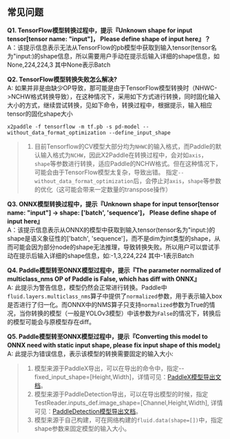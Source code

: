 ## 常见问题

**Q1. TensorFlow模型转换过程中，提示『Unknown shape for input tensor[tensor name: "input"]， Please define shape of input here』？**  
A：该提示信息表示无法从TensorFlow的pb模型中获取到输入tensor(tensor名为"input:)的shape信息，所以需要用户手动在提示后输入详细的shape信息，如None,224,224,3 其中None表示Batch


**Q2. TensorFlow模型转换失败怎么解决?**  
A: 如果并非是由缺少OP导致，那可能是由于TensorFlow模型转换时（NHWC->NCHW格式转换导致），在这种情况下，采用如下方式进行转换，同时固化输入大小的方式，继续尝试转换，见如下命令，转换过程中，根据提示，输入相应tensor的固化shape大小
```
x2paddle -f tensorflow -m tf.pb -s pd-model --without_data_format_optimization --define_input_shape
```

> 1. 目前Tensorflow的CV模型大部分均为`NHWC`的输入格式，而Paddle的默认输入格式为`NCHW`，因此X2Paddle在转换过程中，会对如`axis`， `shape`等参数进行转换，适应Paddle的NCHW格式。但在这种情况下，可能会由于TensorFlow模型太复杂，导致出错。  指定`--without_data_format_optimization`后，会停止对`axis`，`shape`等参数的优化（这可能会带来一定数量的transpose操作）

**Q3. ONNX模型转换过程中，提示『Unknown shape for input tensor[tensor name: "input"] -> shape: ['batch', 'sequence']， Please define shape of input here』**  
A：该提示信息表示从ONNX的模型中获取到输入tensor(tensor名为"input:)的shape是语义象征性的['batch', 'sequence']，而不是dim为int类型的shape，从而可能会因为部分node的shape无法推理，导致转换失败。所以用户可以尝试手动在提示后输入详细的shape信息，如:-1,3,224,224  其中-1表示Batch

**Q4. Paddle模型转至ONNX模型过程中，提示『The parameter normalized of multiclass_nms OP of Paddle is False, which has diff with ONNX』**  
A: 此提示为警告信息，模型仍然会正常进行转换。Paddle中`fluid.layers.multiclass_nms`算子中提供了`normalized`参数，用于表示输入box是否进行了归一化。而ONNX中的NMS算子只支持`normalized`参数为True的情况，当你转换的模型（一般是YOLOv3模型）中该参数为`False`的情况下，转换后的模型可能会与原模型存在diff。

**Q5. Paddle模型转至ONNX模型过程中，提示『Converting this model to ONNX need with static input shape, please fix input shape of this model』**  
A: 此提示为错误信息，表示该模型的转换需要固定的输入大小:
> 1. 模型来源于PaddleX导出，可以在导出的命令中，指定--fixed_input_shape=[Height,Width]，详情可见：[PaddleX模型导出文档](https://github.com/PaddlePaddle/PaddleX/blob/develop/docs/deploy/export_model.md)。
> 2. 模型来源于PaddleDetection导出，可以在导出模型的时候，指定 TestReader.inputs_def.image_shape=[Channel,Height,Width], 详情可见：[PaddleDetection模型导出文档](https://github.com/PaddlePaddle/PaddleDetection/blob/master/docs/advanced_tutorials/deploy/EXPORT_MODEL.md#设置导出模型的输入大小)。
> 3. 模型来源于自己构建，可在网络构建的`fluid.data(shape=[])`中，指定shape参数来固定模型的输入大小。
